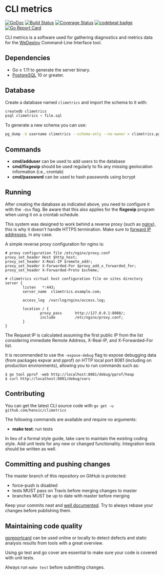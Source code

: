 # CLI metrics

[![GoDoc](https://godoc.org/github.com/henvic/climetrics?status.svg)](https://godoc.org/github.com/henvic/climetrics) [![Build Status](https://travis-ci.org/henvic/climetrics.svg?branch=master)](https://travis-ci.org/henvic/climetrics) [![Coverage Status](https://coveralls.io/repos/henvic/climetrics/badge.svg)](https://coveralls.io/r/henvic/climetrics) [![codebeat badge](https://codebeat.co/badges/0f69eea8-4ac2-40f5-9848-e931b5faf186)](https://codebeat.co/projects/github-com-henvic-climetrics-master) [![Go Report Card](https://goreportcard.com/badge/github.com/henvic/climetrics)](https://goreportcard.com/report/github.com/henvic/climetrics)

CLI metrics is a software used for gathering diagnostics and metrics data for the [WeDeploy](https://www.wedeploy.com/) Command-Line Interface tool.

## Dependencies

* Go ≥ 1.11 to generate the server binary.
* [PostgreSQL](https://www.postgresql.org) 10 or greater.

## Database
Create a database named `climetrics` and import the schema to it with:

```bash
createdb climetrics
psql climetrics < file.sql
```

To generate a new schema you can use:

```bash
pg_dump -U username climetrics --schema-only --no-owner > climetrics.pgsql
```

## Commands

* **cmd/adduser** can be used to add users to the database
* **cmd/fixgeoip** should be used regularly to fix any missing geolocation information (i.e., crontab)
* **cmd/password** can be used to hash passwords using bcrypt

## Running

After creating the database as indicated above, you need to configure it with the `-dsn` flag. Be aware that this also applies for the **fixgeoip** program when using it on a crontab schedule.

This system was designed to work behind a reverse proxy (such as [nginx](https://nginx.com)), this is why it doesn't handle HTTPS termination. Make sure to [forward IP addresses](https://www.nginx.com/resources/wiki/start/topics/examples/forwarded/), in any case.

A simple reverse proxy configuration for nginx is:

```
# proxy configuration file /etc/nginx/proxy.conf
proxy_set_header Host $http_host;
proxy_set_header X-Real-IP $remote_addr;
proxy_set_header X-Forwarded-For $proxy_add_x_forwarded_for;
proxy_set_header X-Forwarded-Proto $scheme;

# climetrics virtual host configuration file on sites directory
server {
        listen   *:443;
        server_name  climetrics.example.com;

        access_log  /var/log/nginx/access.log;

        location / {
                proxy_pass      http://127.0.0.1:8080/;
                include         /etc/nginx/proxy.conf;
        }
}
```

The Request IP is calculated assuming the first public IP from the list considering immediate Remote Address, X-Real-IP, and X-Forwarded-For list.

It is recommended to use the `-expose-debug` flag to expose debugging data (from packages expvar and pprof) on HTTP local port 8081 (including on production environments), allowing you to run commands such as:

```
$ go tool pprof -web http://localhost:8081/debug/pprof/heap
$ curl http://localhost:8081/debug/vars
```

## Contributing
You can get the latest CLI source code with `go get -u github.com/henvic/climetrics`

The following commands are available and require no arguments:

* **make test**: run tests

In lieu of a formal style guide, take care to maintain the existing coding style. Add unit tests for any new or changed functionality. Integration tests should be written as well.

## Committing and pushing changes
The master branch of this repository on GitHub is protected:
* force-push is disabled
* tests MUST pass on Travis before merging changes to master
* branches MUST be up to date with master before merging

Keep your commits neat and [well documented](https://wiki.openstack.org/wiki/GitCommitMessages). Try to always rebase your changes before publishing them.

## Maintaining code quality
[goreportcard](https://goreportcard.com/report/github.com/henvic/climetrics) can be used online or locally to detect defects and static analysis results from tools with a great overview.

Using go test and go cover are essential to make sure your code is covered with unit tests.

Always run `make test` before submitting changes.
